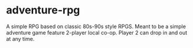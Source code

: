# adventure-rpg

A simple RPG based on classic 80s-90s style RPGS.
Meant to be a simple adventure game feature 2-player local co-op. Player 2 can drop in and out at any time.
